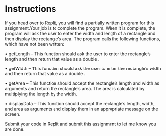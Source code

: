 # Instructions  
If you head over to Replit, you will find a partially written program for this assignment.Your job is to complete the program. When it is complete, the program will ask the user to enter the width and length of a rectangle and then display the rectangle’s area. The program calls the following functions, which have not been written:

• getLength – This function should ask the user to enter the rectangle’s length and then return that value as a double .

• getWidth – This function should ask the user to enter the rectangle’s width and then return that value as a double .

• getArea – This function should accept the rectangle’s length and width as arguments and return the rectangle’s area. The area is calculated by multiplying the length by the width.

• displayData – This function should accept the rectangle’s length, width, and area as arguments and display them in an appropriate message on the screen.

Submit your code in Replit and submit this assignment to let me know you are done.
  